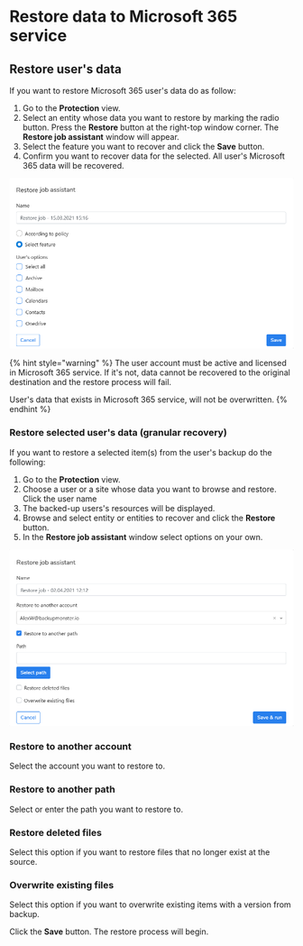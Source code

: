 # Restore data to Microsoft 365 service

## Restore user's data

If you want to restore Microsoft 365 user's data do as follow:

1. Go to the **Protection** view.
2. Select an entity whose data you want to restore by marking the radio button. Press the **Restore** button at the right-top window corner. The **Restore job assistant** window will appear.
3. Select the feature you want to recover and click the **Save** button.
4. Confirm you want to recover data for the selected. All user's Microsoft 365 data will be recovered.

![](../../.gitbook/assets/image%20%2836%29.png)

{% hint style="warning" %}
The user account must be active and licensed in Microsoft 365 service. If it's not, data cannot be recovered to the original destination and the restore process will fail.

User's data that exists in Microsoft 365 service, will not be overwritten. 
{% endhint %}

### Restore selected user's data \(granular recovery\)

If you  want to restore a selected item\(s\) from the user's backup do the following:

1. Go to the **Protection** view.
2. Choose a user or a site whose data you want to browse and restore. Click the user name
3. The backed-up users's resources will be displayed.
4. Browse and select entity or entities to recover and click the **Restore** button.
5. In the **Restore job assistant** window select options on your own.

![](../../.gitbook/assets/image%20%2847%29.png)

### Restore to another account

Select the account you want to restore to. 

### Restore to another path <a id="restore-to-another-account"></a>

Select or enter the path you want to restore to.

### Restore deleted files

Select this option if you want to restore files that no longer exist at the source. 

### Overwrite existing files

Select this option if you want to overwrite existing items with a version from backup.

 Click the **Save** button. The restore process will begin.

     


